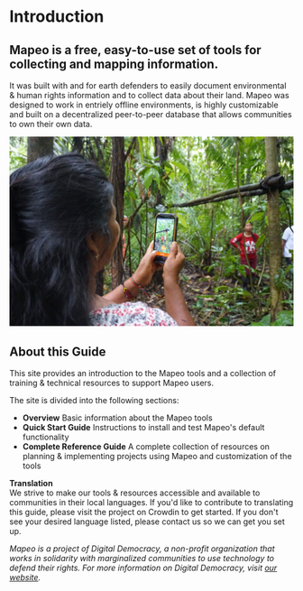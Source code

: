 # Introduction

## Mapeo is a free, easy-to-use set of tools for collecting and mapping information. 

It was built with and for earth defenders to easily document environmental & human rights information and to collect data about their land. Mapeo was designed to work in entriely offline environments, is highly customizable and built on a decentralized peer-to-peer database that allows communities to own their own data.

![Mapeo used to document illegal activities in Northern Ecuador, supported by Alianza Ceibo and Amazon Frontlines](.gitbook/assets/ac-siona2-1024x683.jpg)

## About this Guide

This site provides an introduction to the Mapeo tools and a collection of training & technical resources to support Mapeo users.

The site is divided into the following sections:

* **Overview** Basic information about the Mapeo tools
* **Quick Start Guide** Instructions to install and test Mapeo's default functionality
* **Complete Reference Guide** A complete collection of resources on planning & implementing projects using Mapeo and customization of the tools

**Translation**  
We strive to make our tools & resources accessible and available to communities in their local languages. If you'd like to contribute to translating this guide, please visit the project on Crowdin to get started. If you don't see your desired language listed, please contact us so we can get you set up.



_Mapeo is a project of Digital Democracy, a non-profit organization that works in solidarity with marginalized communities to use technology to defend their rights. For more information on Digital Democracy, visit_ [_our website_](https://www.digital-democracy.org/)_._

